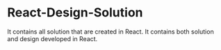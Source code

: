 # React-Design-Solution
It contains all solution that are created in React. 
It contains both solution and design developed in React.
